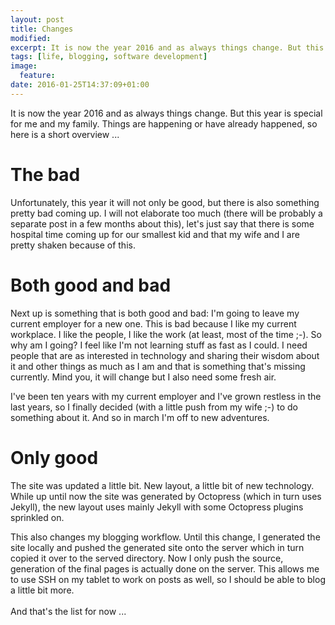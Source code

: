 ```yaml
---
layout: post
title: Changes
modified:
excerpt: It is now the year 2016 and as always things change. But this year is special for me and my family. Things are happening or have already happened, so here is a short overview ...
tags: [life, blogging, software development]
image:
  feature:
date: 2016-01-25T14:37:09+01:00
---
```


It is now the year 2016 and as always things change. But this year is special for me and my family. Things are happening or have already happened, so here is a short overview ...

# The bad

Unfortunately, this year it will not only be good, but there is also something pretty bad coming up. I will not elaborate too much (there will be probably a separate post in a few months about this), let's just say that there is some hospital time coming up for our smallest kid and that my wife and I are pretty shaken because of this.

# Both good and bad

Next up is something that is both good and bad: I'm going to leave my current employer for a new one. This is bad because I like my current workplace. I like the people, I like the work (at least, most of the time ;-). So why am I going? I feel like I'm not learning stuff as fast as I could. I need people that are as interested in technology and sharing their wisdom about it and other things as much as I am and that is something that's missing currently. Mind you, it will change but I also need some fresh air.

I've been ten years with my current employer and I've grown restless in the last years, so I finally decided (with a little push from my wife ;-) to do something about it. And so in march I'm off to new adventures.

# Only good

The site was updated a little bit. New layout, a little bit of new technology. While up until now the site was generated by Octopress (which in turn uses Jekyll), the new layout uses mainly Jekyll with some Octopress plugins sprinkled on.

This also changes my blogging workflow. Until this change, I generated the site locally and pushed the generated site onto the server which in turn copied it over to the served directory.
Now I only push the source, generation of the final pages is actually done on the server. This allows me to use SSH on my tablet to work on posts as well, so I should be able to blog a little bit more.
<br />
<br />
And that's the list for now ...
